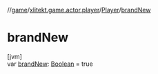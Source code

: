 //[game](../../../index.md)/[xlitekt.game.actor.player](../index.md)/[Player](index.md)/[brandNew](brand-new.md)

# brandNew

[jvm]\
var [brandNew](brand-new.md): [Boolean](https://kotlinlang.org/api/latest/jvm/stdlib/kotlin/-boolean/index.html) = true
